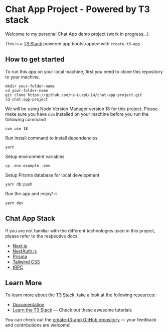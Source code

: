 # Chat App Project - Powered by T3 stack

Welcome to my personal Chat App demo project (work in progress...)

This is a [T3 Stack](https://create.t3.gg/) powered app bootstrapped with `create-t3-app`.

## How to get started

To run this app on your local machine, first you need to clone this repository to your machine.

```
mkdir your-folder-name
cd your-folder-name
git clone https://github.com/ns-LucyLu14/chat-app-project.git
cd chat-app-project
```

We will be using Node Version Manager version 18 for this project. Please make sure you have `nvm` installed on your machine before you run the following command

```
nvm use 18
```

Run install command to install dependencies

```
yarn
```

Setup environment variables

```
cp .env.example .env
```

Setup Prisma database for local development

```
yarn db:push
```

Run the app and enjoy! 🔥

```
yarn dev
```

## Chat App Stack

If you are not familiar with the different technologies used in this project, please refer to the respective docs.

- [Next.js](https://nextjs.org)
- [NextAuth.js](https://next-auth.js.org)
- [Prisma](https://prisma.io)
- [Tailwind CSS](https://tailwindcss.com)
- [tRPC](https://trpc.io)

## Learn More

To learn more about the [T3 Stack](https://create.t3.gg/), take a look at the following resources:

- [Documentation](https://create.t3.gg/)
- [Learn the T3 Stack](https://create.t3.gg/en/faq#what-learning-resources-are-currently-available) — Check out these awesome tutorials

You can check out the [create-t3-app GitHub repository](https://github.com/t3-oss/create-t3-app) — your feedback and contributions are welcome!
